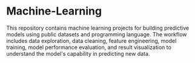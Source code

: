 # Machine-Learning
This repository contains machine learning projects for building predictive models using public datasets and programming language. The workflow includes data exploration, data cleaning, feature engineering, model training, model performance evaluation, and result visualization to understand the model's capability in predicting new data.
